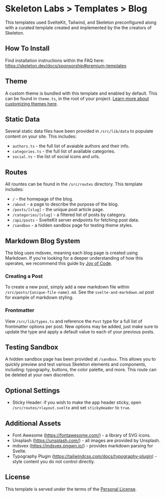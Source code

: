 # Skeleton Labs > Templates > Blog

This templates used SvelteKit, Tailwind, and Skeleton preconfigured along with a curated template created and implemented by the the creators of Skeleton.

## How To Install

Find installation instructions within the FAQ here: https://skeleton.dev/docs/sponsorship#premium-templates

## Theme

A custom theme is bundled with this template and enabled by default. This can be found in `theme.ts`, in the root of your project. [Learn more about customizing themes here](https://www.skeleton.dev/docs/themes).

## Static Data

Several static data files have been provided in `/src/lib/data` to populate content on your site. This includes:

- `authors.ts` - the full list of avaiable authors and their info.
- `categories.ts` - the full list of available categories.
- `social.ts` - the list of social icons and urls.

## Routes

All rountes can be found in the `/src/routes` directory. This template includes:

- `/` - the homepage of the blog.
- `/about` - a page to describe the purpose of the blog.
- `/posts/[slug]` - the unique post article page.
- `/categories/[slug]` - a filtered list of posts by category.
- `/api/posts` - SvelteKit server endpoints for fetching post data.
- `/sandbox` - a hidden sandbox page for testing theme styles.

## Markdown Blog System

The blog uses mdsvex, meaning each blog page is created using Markdown. If you're looking for a deeper understanding of how this operates, we recommend this guide by [Joy of Code](https://joyofcode.xyz/sveltekit-markdown-blog).

### Creating a Post

To create a new post, simply add a new markdown file within `/src/posts/{unique-file-name}.md`. See the `svelte-and-markdown.md` post for example of markdown styling. 

### Frontmatter

View `/src/lib/types.ts` and reference the `Post` type for a full list of frontmatter options per post. New options may be added, just make sure to update the type and apply a default value to each of your previous posts.

## Testing Sandbox

A hidden sandbox page has been provided at `/sandbox`. This allows you to quickly preview and test various Skeleton elements and components, including: typography, buttons, the color palette, and more. This route can be deleted at your own discretion.

## Optional Settings

- Sticky Header: if you wish to make the app header sticky, open `/src/routes/+layout.svelte` and set `stickyHeader` to `true`.

## Additional Assets

- Font Awesome (https://fontawesome.com/) - a library of SVG icons.
- Unsplash (https://unsplash.com/) - all images are provided by Unsplash.
- mdsvex (https://mdsvex.pngwn.io/) - provides markdown parsing for Svelte.
- Typography Plugin (https://tailwindcss.com/docs/typography-plugin) - style content you do not control directly.

## License

This template is served under the terms of the [Personal License](https://www.skeleton.dev/docs/sponsorship/licensing).